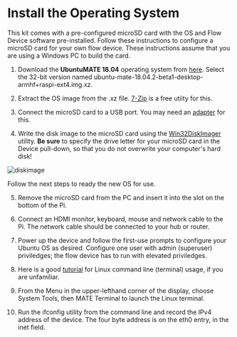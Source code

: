 # Install the Operating System

This kit comes with a pre-configured microSD card with the OS and Flow Device software pre-installed. Follow these instructions to configure a microSD card for your own flow device.  These instructions assume that you are using a Windows PC to build the card.

1. Download the **UbuntuMATE 18.04** operating system from [here](https://ubuntu-mate.org/raspberry-pi/).  Select the 32-bit version named ubuntu-mate-18.04.2-beta1-desktop-armhf+raspi-ext4.img.xz.

2. Extract the OS image from the .xz file.  [7-Zip](https://www.7-zip.org/) is a free utiity for this.

3. Connect the microSD card to a USB port.  You may need an [adapter](https://www.amazon.com/SmartQ-C307-Portable-MicroSDHC-MicroSDXC/dp/B06ZYXR7DL) for this.

4. Write the disk image to the microSD card using the [Win32DiskImager](https://sourceforge.net/projects/win32diskimager/) utility.  **Be sure** to specify the drive letter for your microSD card in the Device pull-down, so that you do not overwrite your computer's hard disk!

![diskimage](https://github.com/FieldCommGroup/HART-IP-Developer-Kit/blob/master/media/diskimage.png)


Follow the next steps to ready the new OS for use.

5. Remove the microSD card from the PC and insert it into the slot on the bottom of the Pi.

6. Connect an HDMI monitor, keyboard, mouse and network cable to the Pi.  The network cable should be connected to your hub or router.

7. Power up the device and follow the first-use prompts to configure your Ubuntu OS as desired.  Configure one user with admin (superuser) priviledges;  the flow device has to run with elevated priviledges.

8. Here is a good [tutorial](https://tutorials.ubuntu.com/tutorial/command-line-for-beginners#0) for Linux command line (terminal) usage, if you are unfamiliar.

9. From the Menu in the upper-lefthand corner of the display, choose System Tools, then MATE Terminal to launch the Linux terminal.

10. Run the ifconfig utility from the command line and record the IPv4 address of the device.  The four byte address is on the eth0 entry, in the inet field.
